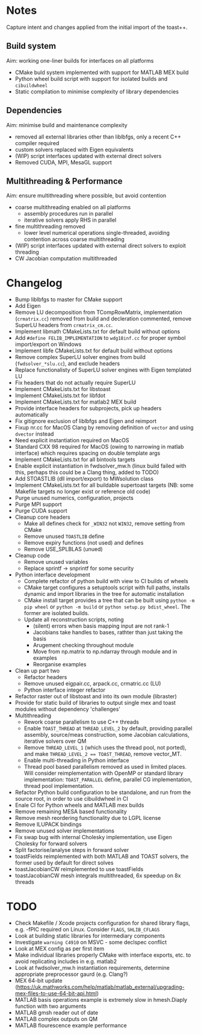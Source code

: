 # Notes

Capture intent and changes applied from the initial import of the toast++.

## Build system

Aim: working one-liner builds for interfaces on all platforms

 - CMake buld system implemented with support for MATLAB MEX build
 - Python wheel build script with support for isolated builds and `cibuildwheel` 
 - Static compilation to minimise complexity of library dependencies

## Dependencies

Aim: minimise build and maintenance complexity

 - removed all external libraries other than liblbfgs, only a recent C++ compiler required
 - custom solvers replaced with Eigen equivalents
 - (WIP) script interfaces updated with external direct solvers
 - Removed CUDA, MPI, MesaGL support

## Multithreading & Performance

Aim: ensure multithreading where possible, but avoid contention

 - coarse multithreading enabled on all platforms
   - assembly procedures run in parallel
   - iterative solvers apply RHS in parallel
 - fine multithreading removed
   - lower level numerical operations single-threaded, avoiding contention across coarse multithreading
 - (WIP) script interfaces updated with external direct solvers to exploit threading
 - CW Jacobian computation multithreaded

# Changelog

 - Bump liblbfgs to master for CMake support
 - Add Eigen
 - Remove LU decomposition from TCompRowMatrix, implementation (`crmatrix.cc`) removed from build and decleration commented, remove SuperLU headers from `crmatrix_cm.cc`.
 - Implement libmath CMakeLists.txt for default build without options
 - Add `#define FELIB_IMPLEMENTATION` to `wdg18inf.cc` for proper symbol import/export on Windows
 - Implement libfe CMakeLists.txt for default build without options
 - Remove complex<T> SuperLU solver engines from build (`fwdsolver_*slu.cc`), and exclude headers
 - Replace functionalisty of SuperLU solver engines with Eigen templated LU
 - Fix headers that do not actually require SuperLU
 - Implement CMakeLists.txt for libstoast
 - Implement CMakeLists.txt for libfdot
 - Implement CMakeLists.txt for matlab2 MEX build
 - Provide interface headers for subprojects, pick up headers automatically
 - Fix gitignore exclusion of liblbfgs and Eigen and reimport
 - Fixup nr.cc for MacOS Clang by removing definition of `vector` and using `dvector` instead
 - Need explicit instantiation required on MacOS
 - Standard CXX 98 required for MacOS (owing to narrowing in matlab interface) which requires spacing on double template args
 - Implement CMakeLists.txt for all bintools targets
 - Enable explicit instantiation in fwdsolver_mw.h  (linux build failed with this, perhaps this could be a Clang thing, added to TODO)
 - Add STOASTLIB (dll import/export) to MWsolution class
 - Implement CMakeLists.txt for all buildable supertoast targets (NB: some Makefile targets no longer exist or reference old code)
 - Purge unused numerics, configuration, projects
 - Purge MPI support
 - Purge CUDA support
 - Cleanup core headers
   - Make all defines check for `_WIN32` not `WIN32`, remove setting from CMake
   - Remove unused `TOASTLIB` define
   - Remove expiry functions (not used) and defines
   - Remove USE_SPLBLAS (unued)
 - Cleanup code
   - Remove unused variables
   - Replace sprintf -> snprintf for some security
 - Python interface development
   - Complete refactor of python build with view to CI builds of wheels
   - CMake target configures a setuptools script with full paths, installs dynamic and import libraries in the tree for automatic installation
   - CMake install target provides a tree that can be built using `python -m pip wheel` or `python -m build` or `python setup.py bdist_wheel`. The former are isolated builds.
   - Update all reconstruction scripts, noting
     - (silent) errors when basis mapping input are not rank-1
     - Jacobians take handles to bases, rathter than just taking the basis
     - Arugement checking throughout module
     - Move from np.matrix to np.ndarray through module and in examples
     - Reorganise examples
 - Clean up part two
   - Refactor headers
   - Remove unused eigpair.cc, arpack.cc, crmatric.cc (LU)
   - Python interface integer refactor
 - Refactor raster out of libstoast and into its own module (libraster)
 - Provide for static build of libraries to output single mex and toast modules without dependency 'challenges'
 - Multithreading
    - Rework coarse parallelism to use C++ threads
    - Enable `TOAST_THREAD` at `THREAD_LEVEL_2` by default, providing parallel assembly, source/meas construction, some Jacobian calculations, iterative solvers over QM
    - Remove `THREAD_LEVEL_1` (which uses the thread pool, not ported), and make `THREAD_LEVEL_2 == TOAST_THREAD`, remove vector_MT.
    - Enable multi-threading in Python interface
    - Thread pool based parallelism removed as used in limited places. Will consider reimplementation with OpenMP or standard library implementation: `TOAST_PARALLEL` define, parallel CG implementation, thread pool implementation.
  - Refactor Python build configuration to be standalone, and run from the source root, in order to use cibuildwheel in CI
  - Enale CI for Python wheels and MATLAB mex builds
  - Remove remaining MESA based functionality
  - Remove mesh reordering functionality due to LGPL license
  - Remove ILUPACK bindings
  - Remove unused solver implementations
  - Fix swap bug with internal Cholesky implementation, use Eigen Cholesky for forward solvers
  - Split factorise/analyse steps in forward solver
  - toastFields reimplemented with both MATLAB and TOAST solvers, the former used by default for direct solves
  - toastJacobianCW reimplemented to use toastFields
  - toastJacobianCW mesh integrals multithreaded, 6x speedup on 8x threads

# TODO

 - Check Makefile / Xcode projects configuration for shared library flags, e.g. -fPIC required on Linux. Consider `FLAGS`, `SHLIB_CFLAGS`
 - Look at building static libraries for intermediary components
 - Investigate `warning C4910` on MSVC - some declspec conflict
 - Look at MEX config as per first item
 - Make individual libraries properly CMake with interface exports, etc. to avoid replicating includes in e.g. matlab2
 - Look at fwdsolver_mw.h instantiation requirements, determine appropriate preprocessor gaurd (e.g. Clang?)
 - MEX 64-bit update (https://uk.mathworks.com/help/matlab/matlab_external/upgrading-mex-files-to-use-64-bit-api.html)
 - MATLAB basis operations example is extremely slow in hmesh.Diaply function with two arguments
 - MATLAB gmsh reader out of date
 - MATLAB complex outputs on QM
 - MATLAB flourescence example performance